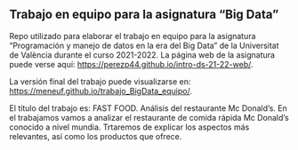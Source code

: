 ## Trabajo en equipo para la asignatura “Big Data”

<!-- El párrafo de abajo has de dejarlo tal cual. NO HAS DE CAMBIAR NADA!!-->

Repo utilizado para elaborar el trabajo en equipo para la asignatura
“Programación y manejo de datos en la era del Big Data” de la
Universitat de València durante el curso 2021-2022. La página web de la
asignatura puede verse aquí:
<https://perezp44.github.io/intro-ds-21-22-web/>.

<!-- En la linea de abajo HAS de SUSTITUIR "perezp44" por tu usuario de Github-->

La versión final del trabajo puede visualizarse en:
<https://meneuf.github.io/trabajo_BigData_equipo/>.

<!-- Abajo podéis escribir lo que queráis, igual un resumen del trabajo, o ..., o ... pero al menos, tenéis que poner el título del trabajo y el nombre de los componentes del equipo-->

El título del trabajo es: FAST FOOD. Análisis del restaurante Mc
Donald’s. En el trabajamos vamos a analizar el restaurante de comida
rápida Mc Donald’s conocido a nivel mundia. Trtaremos de explicar los
aspectos más relevantes, así como los productos que ofrece.

<!-- Finalmente, acuérdate que cuando hayas hecho los cambios y hayas dejado este archivo como hayáis decidido, TENEIS que knittearlo para que los cambio se actualicen en el fichero Readme.md, que es el que finalmente se visualizará en Github-->
